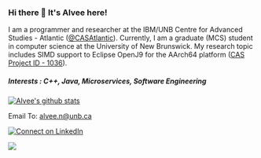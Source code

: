 ### Hi there 👋 It's Alvee here!

I am a programmer and researcher at the IBM/UNB Centre for Advanced Studies - Atlantic ([@CASAtlantic](https://github.com/CAS-Atlantic)). Currently, I am a graduate (MCS) student in computer science at the University of New Brunswick. My research topic includes SIMD support to Eclipse OpenJ9 for the AArch64 platform ([CAS Project ID - 1036](https://www-01.ibm.com/ibm/cas/canada/projects?projectId=1035)).

##### Interests : C++, Java, Microservices, Software Engineering

[![Alvee's github stats](https://github-readme-stats.vercel.app/api?username=alvee-unb&count_private=true&hide=stars&show_icons=true&theme=highcontrast)](https://github.com/anuraghazra/github-readme-stats)

Email To: <a href='mailto:alvee.n@unb.ca'>alvee.n@unb.ca</a>

[![Connect on LinkedIn](https://img.shields.io/badge/linkedin-%230077B5.svg?&style=for-the-badge&logo=linkedin&logoColor=white)](https://www.linkedin.com/in/md-alvee-noor)

<a href="#"><img src="https://badges.pufler.dev/visits/alvee-unb/alvee-unb"></a>



<!--
**alvee-unb/alvee-unb** is a ✨ _special_ ✨ repository because its `README.md` (this file) appears on your GitHub profile.

Here are some ideas to get you started:

- 🔭 I’m currently working on ...
- 🌱 I’m currently learning ...
- 👯 I’m looking to collaborate on ...
- 🤔 I’m looking for help with ...
- 💬 Ask me about ...
- 📫 How to reach me: ...
- 😄 Pronouns: ...
- ⚡ Fun fact: ...
-->
